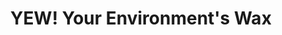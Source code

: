 ---
title: "YEW! Your Environment's Wax"
url: /manhattan-beach/yew-your-environments-wax/
shop: Allgemein
---